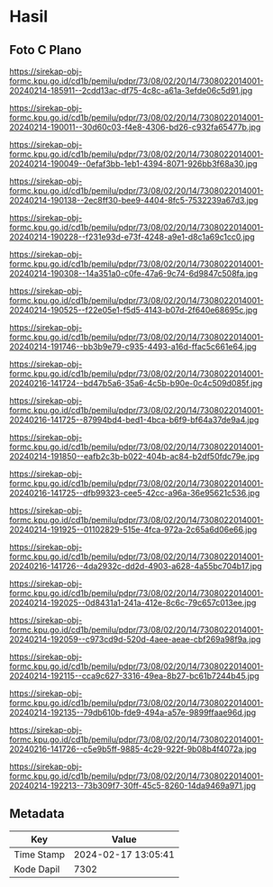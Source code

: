 # Hasil

## Foto C Plano

https://sirekap-obj-formc.kpu.go.id/cd1b/pemilu/pdpr/73/08/02/20/14/7308022014001-20240214-185911--2cdd13ac-df75-4c8c-a61a-3efde06c5d91.jpg

https://sirekap-obj-formc.kpu.go.id/cd1b/pemilu/pdpr/73/08/02/20/14/7308022014001-20240214-190011--30d60c03-f4e8-4306-bd26-c932fa65477b.jpg

https://sirekap-obj-formc.kpu.go.id/cd1b/pemilu/pdpr/73/08/02/20/14/7308022014001-20240214-190049--0efaf3bb-1eb1-4394-8071-926bb3f68a30.jpg

https://sirekap-obj-formc.kpu.go.id/cd1b/pemilu/pdpr/73/08/02/20/14/7308022014001-20240214-190138--2ec8ff30-bee9-4404-8fc5-7532239a67d3.jpg

https://sirekap-obj-formc.kpu.go.id/cd1b/pemilu/pdpr/73/08/02/20/14/7308022014001-20240214-190228--f231e93d-e73f-4248-a9e1-d8c1a69c1cc0.jpg

https://sirekap-obj-formc.kpu.go.id/cd1b/pemilu/pdpr/73/08/02/20/14/7308022014001-20240214-190308--14a351a0-c0fe-47a6-9c74-6d9847c508fa.jpg

https://sirekap-obj-formc.kpu.go.id/cd1b/pemilu/pdpr/73/08/02/20/14/7308022014001-20240214-190525--f22e05e1-f5d5-4143-b07d-2f640e68695c.jpg

https://sirekap-obj-formc.kpu.go.id/cd1b/pemilu/pdpr/73/08/02/20/14/7308022014001-20240214-191746--bb3b9e79-c935-4493-a16d-ffac5c661e64.jpg

https://sirekap-obj-formc.kpu.go.id/cd1b/pemilu/pdpr/73/08/02/20/14/7308022014001-20240216-141724--bd47b5a6-35a6-4c5b-b90e-0c4c509d085f.jpg

https://sirekap-obj-formc.kpu.go.id/cd1b/pemilu/pdpr/73/08/02/20/14/7308022014001-20240216-141725--87994bd4-bed1-4bca-b6f9-bf64a37de9a4.jpg

https://sirekap-obj-formc.kpu.go.id/cd1b/pemilu/pdpr/73/08/02/20/14/7308022014001-20240214-191850--eafb2c3b-b022-404b-ac84-b2df50fdc79e.jpg

https://sirekap-obj-formc.kpu.go.id/cd1b/pemilu/pdpr/73/08/02/20/14/7308022014001-20240216-141725--dfb99323-cee5-42cc-a96a-36e95621c536.jpg

https://sirekap-obj-formc.kpu.go.id/cd1b/pemilu/pdpr/73/08/02/20/14/7308022014001-20240214-191925--01102829-515e-4fca-972a-2c65a6d06e66.jpg

https://sirekap-obj-formc.kpu.go.id/cd1b/pemilu/pdpr/73/08/02/20/14/7308022014001-20240216-141726--4da2932c-dd2d-4903-a628-4a55bc704b17.jpg

https://sirekap-obj-formc.kpu.go.id/cd1b/pemilu/pdpr/73/08/02/20/14/7308022014001-20240214-192025--0d8431a1-241a-412e-8c6c-79c657c013ee.jpg

https://sirekap-obj-formc.kpu.go.id/cd1b/pemilu/pdpr/73/08/02/20/14/7308022014001-20240214-192059--c973cd9d-520d-4aee-aeae-cbf269a98f9a.jpg

https://sirekap-obj-formc.kpu.go.id/cd1b/pemilu/pdpr/73/08/02/20/14/7308022014001-20240214-192115--cca9c627-3316-49ea-8b27-bc61b7244b45.jpg

https://sirekap-obj-formc.kpu.go.id/cd1b/pemilu/pdpr/73/08/02/20/14/7308022014001-20240214-192135--79db610b-fde9-494a-a57e-9899ffaae96d.jpg

https://sirekap-obj-formc.kpu.go.id/cd1b/pemilu/pdpr/73/08/02/20/14/7308022014001-20240216-141726--c5e9b5ff-9885-4c29-922f-9b08b4f4072a.jpg

https://sirekap-obj-formc.kpu.go.id/cd1b/pemilu/pdpr/73/08/02/20/14/7308022014001-20240214-192213--73b309f7-30ff-45c5-8260-14da9469a971.jpg


## Metadata

| Key        | Value               |
| ---------- | ------------------- |
| Time Stamp | 2024-02-17 13:05:41 |
| Kode Dapil | 7302                |



